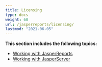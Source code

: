 ```yaml
---
title: Licensing
type: docs
weight: 60
url: /jasperreports/licensing/
lastmod: "2021-06-05"
---
```


**This section includes the following topics:**

- [Working with JasperReports](/pdf/jasperreports/working-with-jasperreports/)
- [Working with JasperServer](/pdf/jasperreports/working-with-jasperserver/)
